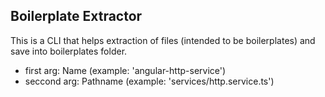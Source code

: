 ## Boilerplate Extractor
This is a CLI that helps extraction of files (intended to be boilerplates) and save into boilerplates folder.

- first arg: Name (example: 'angular-http-service')
- seccond arg: Pathname (example: 'services/http.service.ts')